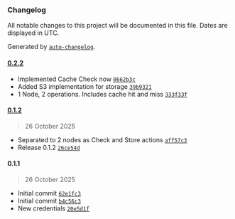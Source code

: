 ### Changelog

All notable changes to this project will be documented in this file. Dates are displayed in UTC.

Generated by [`auto-changelog`](https://github.com/CookPete/auto-changelog).

#### [0.2.2](https://github.com/gaweee/n8n-nodes-s3cache/compare/0.1.2...0.2.2)

- Implemented Cache Check now [`0662b3c`](https://github.com/gaweee/n8n-nodes-s3cache/commit/0662b3ce44f5f91bb5383111032e43f1070a9ef2)
- Added S3 implementation for storage [`39b9321`](https://github.com/gaweee/n8n-nodes-s3cache/commit/39b9321d94b1ca3388af955f3a0d529605acb39b)
- 1 Node, 2 operations. Includes cache hit and miss [`333f33f`](https://github.com/gaweee/n8n-nodes-s3cache/commit/333f33f3a400cad0c79a7b572d1293e4c2c94c54)

#### [0.1.2](https://github.com/gaweee/n8n-nodes-s3cache/compare/0.1.1...0.1.2)

> 26 October 2025

- Separated to 2 nodes as Check and Store actions [`aff57c3`](https://github.com/gaweee/n8n-nodes-s3cache/commit/aff57c3c08eb8567186fe6383060418850830468)
- Release 0.1.2 [`26ce54d`](https://github.com/gaweee/n8n-nodes-s3cache/commit/26ce54de48e7c4f9fb0992a2ea8e2df5f6852eb7)

#### 0.1.1

> 26 October 2025

- Initial commit [`62e1fc3`](https://github.com/gaweee/n8n-nodes-s3cache/commit/62e1fc35b0888a63d58ff64b24e04b5fc961c516)
- Initial commit [`b4c56c3`](https://github.com/gaweee/n8n-nodes-s3cache/commit/b4c56c375e76ce0c42c742519f7dfcf9d807e4ec)
- New credentials [`20e5d1f`](https://github.com/gaweee/n8n-nodes-s3cache/commit/20e5d1f5752fba49ed844ba908eaa9c6330e0fdd)
